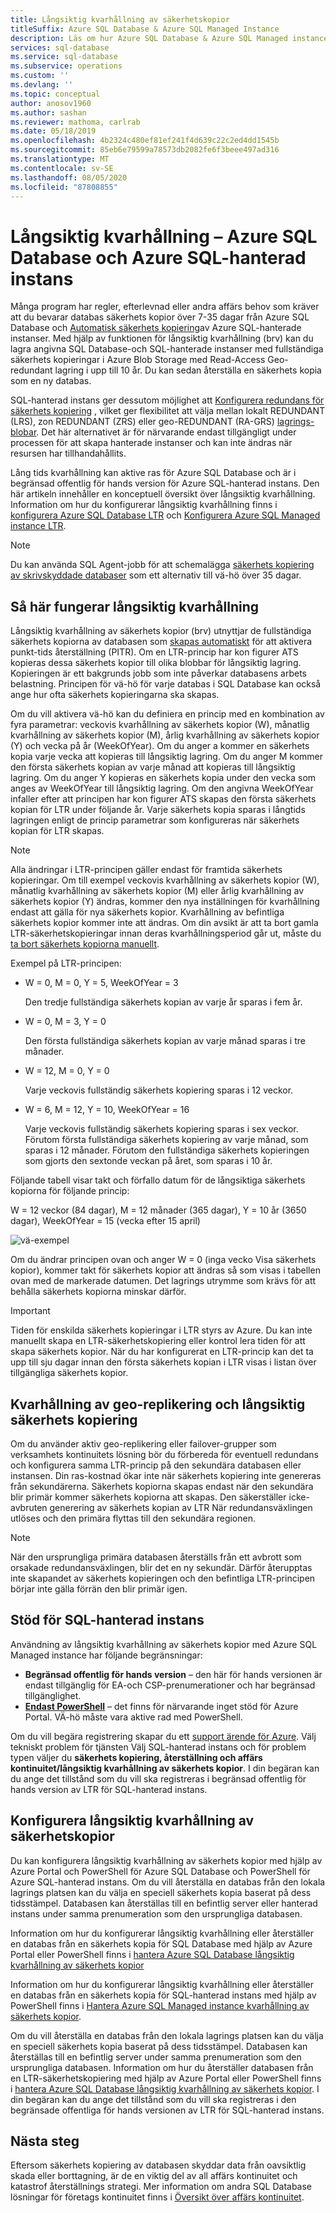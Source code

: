 ```yaml
---
title: Långsiktig kvarhållning av säkerhetskopior
titleSuffix: Azure SQL Database & Azure SQL Managed Instance
description: Läs om hur Azure SQL Database & Azure SQL Managed instance-stöd för lagring av fullständiga databas säkerhets kopior i upp till 10 år via principen för långsiktig kvarhållning.
services: sql-database
ms.service: sql-database
ms.subservice: operations
ms.custom: ''
ms.devlang: ''
ms.topic: conceptual
author: anosov1960
ms.author: sashan
ms.reviewer: mathoma, carlrab
ms.date: 05/18/2019
ms.openlocfilehash: 4b2324c480ef81ef241f4d639c22c2ed4dd1545b
ms.sourcegitcommit: 85eb6e79599a78573db2082fe6f3beee497ad316
ms.translationtype: MT
ms.contentlocale: sv-SE
ms.lasthandoff: 08/05/2020
ms.locfileid: "87808855"
---
```

# <a name="long-term-retention---azure-sql-database-and-azure-sql-managed-instance"></a>Långsiktig kvarhållning – Azure SQL Database och Azure SQL-hanterad instans

Många program har regler, efterlevnad eller andra affärs behov som kräver att du bevarar databas säkerhets kopior över 7-35 dagar från Azure SQL Database och [Automatisk säkerhets kopiering](automated-backups-overview.md)av Azure SQL-hanterade instanser. Med hjälp av funktionen för långsiktig kvarhållning (brv) kan du lagra angivna SQL Database-och SQL-hanterade instanser med fullständiga säkerhets kopieringar i Azure Blob Storage med Read-Access Geo-redundant lagring i upp till 10 år. Du kan sedan återställa en säkerhets kopia som en ny databas.

SQL-hanterad instans ger dessutom möjlighet att [Konfigurera redundans för säkerhets kopiering](automated-backups-overview.md#backup-storage-redundancy) , vilket ger flexibilitet att välja mellan lokalt REDUNDANT (LRS), zon REDUNDANT (ZRS) eller geo-REDUNDANT (RA-GRS) [lagrings-blobar](../../storage/common/storage-redundancy.md). Det här alternativet är för närvarande endast tillgängligt under processen för att skapa hanterade instanser och kan inte ändras när resursen har tillhandahållits.

Lång tids kvarhållning kan aktive ras för Azure SQL Database och är i begränsad offentlig för hands version för Azure SQL-hanterad instans. Den här artikeln innehåller en konceptuell översikt över långsiktig kvarhållning. Information om hur du konfigurerar långsiktig kvarhållning finns i [konfigurera Azure SQL Database LTR](long-term-backup-retention-configure.md) och [Konfigurera Azure SQL Managed instance LTR](../managed-instance/long-term-backup-retention-configure.md). 

> [!NOTE]
> Du kan använda SQL Agent-jobb för att schemalägga [säkerhets kopiering av skrivskyddade databaser](https://docs.microsoft.com/sql/relational-databases/backup-restore/copy-only-backups-sql-server) som ett alternativ till vä-hö över 35 dagar.


## <a name="how-long-term-retention-works"></a>Så här fungerar långsiktig kvarhållning
     
Långsiktig kvarhållning av säkerhets kopior (brv) utnyttjar de fullständiga säkerhets kopiorna av databasen som [skapas automatiskt](automated-backups-overview.md) för att aktivera punkt-tids återställning (PITR). Om en LTR-princip har kon figurer ATS kopieras dessa säkerhets kopior till olika blobbar för långsiktig lagring. Kopieringen är ett bakgrunds jobb som inte påverkar databasens arbets belastning. Principen för vä-hö för varje databas i SQL Database kan också ange hur ofta säkerhets kopieringarna ska skapas.

Om du vill aktivera vä-hö kan du definiera en princip med en kombination av fyra parametrar: veckovis kvarhållning av säkerhets kopior (W), månatlig kvarhållning av säkerhets kopior (M), årlig kvarhållning av säkerhets kopior (Y) och vecka på år (WeekOfYear). Om du anger a kommer en säkerhets kopia varje vecka att kopieras till långsiktig lagring. Om du anger M kommer den första säkerhets kopian av varje månad att kopieras till långsiktig lagring. Om du anger Y kopieras en säkerhets kopia under den vecka som anges av WeekOfYear till långsiktig lagring. Om den angivna WeekOfYear infaller efter att principen har kon figurer ATS skapas den första säkerhets kopian för LTR under följande år. Varje säkerhets kopia sparas i långtids lagringen enligt de princip parametrar som konfigureras när säkerhets kopian för LTR skapas.

> [!NOTE]
> Alla ändringar i LTR-principen gäller endast för framtida säkerhets kopieringar. Om till exempel veckovis kvarhållning av säkerhets kopior (W), månatlig kvarhållning av säkerhets kopior (M) eller årlig kvarhållning av säkerhets kopior (Y) ändras, kommer den nya inställningen för kvarhållning endast att gälla för nya säkerhets kopior. Kvarhållning av befintliga säkerhets kopior kommer inte att ändras. Om din avsikt är att ta bort gamla LTR-säkerhetskopieringar innan deras kvarhållningsperiod går ut, måste du [ta bort säkerhets kopiorna manuellt](https://docs.microsoft.com/azure/sql-database/sql-database-long-term-backup-retention-configure#delete-ltr-backups).
> 

Exempel på LTR-principen:

-  W = 0, M = 0, Y = 5, WeekOfYear = 3

   Den tredje fullständiga säkerhets kopian av varje år sparas i fem år.
   
- W = 0, M = 3, Y = 0

   Den första fullständiga säkerhets kopian av varje månad sparas i tre månader.

- W = 12, M = 0, Y = 0

   Varje veckovis fullständig säkerhets kopiering sparas i 12 veckor.

- W = 6, M = 12, Y = 10, WeekOfYear = 16

   Varje veckovis fullständig säkerhets kopiering sparas i sex veckor. Förutom första fullständiga säkerhets kopiering av varje månad, som sparas i 12 månader. Förutom den fullständiga säkerhets kopieringen som gjorts den sextonde veckan på året, som sparas i 10 år. 

Följande tabell visar takt och förfallo datum för de långsiktiga säkerhets kopiorna för följande princip:

W = 12 veckor (84 dagar), M = 12 månader (365 dagar), Y = 10 år (3650 dagar), WeekOfYear = 15 (vecka efter 15 april)

   ![vä-exempel](./media/long-term-retention-overview/ltr-example.png)


Om du ändrar principen ovan och anger W = 0 (inga vecko Visa säkerhets kopior), kommer takt för säkerhets kopior att ändras så som visas i tabellen ovan med de markerade datumen. Det lagrings utrymme som krävs för att behålla säkerhets kopiorna minskar därför. 

> [!IMPORTANT]
> Tiden för enskilda säkerhets kopieringar i LTR styrs av Azure. Du kan inte manuellt skapa en LTR-säkerhetskopiering eller kontrol lera tiden för att skapa säkerhets kopior. När du har konfigurerat en LTR-princip kan det ta upp till sju dagar innan den första säkerhets kopian i LTR visas i listan över tillgängliga säkerhets kopior.  


## <a name="geo-replication-and-long-term-backup-retention"></a>Kvarhållning av geo-replikering och långsiktig säkerhets kopiering

Om du använder aktiv geo-replikering eller failover-grupper som verksamhets kontinuitets lösning bör du förbereda för eventuell redundans och konfigurera samma LTR-princip på den sekundära databasen eller instansen. Din ras-kostnad ökar inte när säkerhets kopiering inte genereras från sekundärerna. Säkerhets kopiorna skapas endast när den sekundära blir primär kommer säkerhets kopiorna att skapas. Den säkerställer icke-avbruten generering av säkerhets kopian av LTR När redundansväxlingen utlöses och den primära flyttas till den sekundära regionen. 

> [!NOTE]
> När den ursprungliga primära databasen återställs från ett avbrott som orsakade redundansväxlingen, blir det en ny sekundär. Därför återupptas inte skapandet av säkerhets kopieringen och den befintliga LTR-principen börjar inte gälla förrän den blir primär igen. 

## <a name="sql-managed-instance-support"></a>Stöd för SQL-hanterad instans

Användning av långsiktig kvarhållning av säkerhets kopior med Azure SQL Managed instance har följande begränsningar:

- **Begränsad offentlig för hands version** – den här för hands versionen är endast tillgänglig för EA-och CSP-prenumerationer och har begränsad tillgänglighet.  
- [**Endast PowerShell**](../managed-instance/long-term-backup-retention-configure.md) – det finns för närvarande inget stöd för Azure Portal. VÄ-hö måste vara aktive rad med PowerShell. 

Om du vill begära registrering skapar du ett [support ärende för Azure](https://azure.microsoft.com/support/create-ticket/). Välj tekniskt problem för tjänsten Välj SQL-hanterad instans och för problem typen väljer du **säkerhets kopiering, återställning och affärs kontinuitet/långsiktig kvarhållning av säkerhets kopior**. I din begäran kan du ange det tillstånd som du vill ska registreras i begränsad offentlig för hands version av LTR för SQL-hanterad instans.

## <a name="configure-long-term-backup-retention"></a>Konfigurera långsiktig kvarhållning av säkerhetskopior

Du kan konfigurera långsiktig kvarhållning av säkerhets kopior med hjälp av Azure Portal och PowerShell för Azure SQL Database och PowerShell för Azure SQL-hanterad instans. Om du vill återställa en databas från den lokala lagrings platsen kan du välja en speciell säkerhets kopia baserat på dess tidsstämpel. Databasen kan återställas till en befintlig server eller hanterad instans under samma prenumeration som den ursprungliga databasen.

Information om hur du konfigurerar långsiktig kvarhållning eller återställer en databas från en säkerhets kopia för SQL Database med hjälp av Azure Portal eller PowerShell finns i [hantera Azure SQL Database långsiktig kvarhållning av säkerhets kopior](long-term-backup-retention-configure.md)

Information om hur du konfigurerar långsiktig kvarhållning eller återställer en databas från en säkerhets kopia för SQL-hanterad instans med hjälp av PowerShell finns i [Hantera Azure SQL Managed instance kvarhållning av säkerhets kopior](../managed-instance/long-term-backup-retention-configure.md).

Om du vill återställa en databas från den lokala lagrings platsen kan du välja en speciell säkerhets kopia baserat på dess tidsstämpel. Databasen kan återställas till en befintlig server under samma prenumeration som den ursprungliga databasen. Information om hur du återställer databasen från en LTR-säkerhetskopiering med hjälp av Azure Portal eller PowerShell finns i [hantera Azure SQL Database långsiktig kvarhållning av säkerhets kopior](long-term-backup-retention-configure.md). I din begäran kan du ange det tillstånd som du vill ska registreras i den begränsade offentliga för hands versionen av LTR för SQL-hanterad instans.

## <a name="next-steps"></a>Nästa steg

Eftersom säkerhets kopiering av databasen skyddar data från oavsiktlig skada eller borttagning, är de en viktig del av all affärs kontinuitet och katastrof återställnings strategi. Mer information om andra SQL Database lösningar för företags kontinuitet finns i [Översikt över affärs kontinuitet](business-continuity-high-availability-disaster-recover-hadr-overview.md).
 
